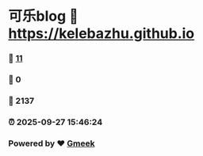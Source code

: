 # 可乐blog :link: https://kelebazhu.github.io 
### :page_facing_up: [11](https://kelebazhu.github.io/tag.html) 
### :speech_balloon: 0 
### :hibiscus: 2137 
### :alarm_clock: 2025-09-27 15:46:24 
### Powered by :heart: [Gmeek](https://github.com/Meekdai/Gmeek)
